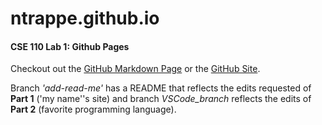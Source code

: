 # ntrappe.github.io
#### CSE 110 Lab 1: Github Pages

Checkout out the [GitHub Markdown Page](index.md) or the [GitHub Site](https://ntrappe.github.io/).

Branch *'add-read-me'* has a README that reflects the edits requested of **Part 1** ('my name''s site) and branch *VSCode_branch* reflects the edits of **Part 2** (favorite programming language).
